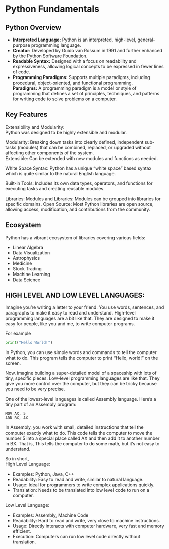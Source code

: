# Python Fundamentals

## Python Overview
- **Interpreted Language:** Python is an interpreted, high-level, general-purpose programming language.
- **Creator:** Developed by Guido van Rossum in 1991 and further enhanced by the Python Software Foundation.
- **Readable Syntax:** Designed with a focus on readability and expressiveness, allowing logical concepts to be expressed in fewer lines of code.
- **Programming Paradigms:** Supports multiple paradigms, including procedural, object-oriented, and functional programming. <br />
  **Paradigms:** A programming paradigm is a model or style of programming that defines a set of principles, techniques, and patterns for writing code to solve problems on a computer.


## Key Features

Extensibility and Modularity:<br />
Python was designed to be highly extensible and modular.

Modularity: Breaking down tasks into clearly defined, independent sub-tasks (modules) that can be combined, replaced, or upgraded without affecting other components of the system.<br />
Extensible: Can be extended with new modules and functions as needed.

White Space Syntax:
Python has a unique “white space” based syntax which is quite similar to the natural English 
language.

Built-in Tools:
Includes its own data types, operators, and functions for executing tasks and creating reusable modules.

Libraries:
Modules and Libraries: Modules can be grouped into libraries for specific domains.
Open Source: Most Python libraries are open source, allowing access, modification, and contributions from the community.

## Ecosystem

Python has a vibrant ecosystem of libraries covering various fields:
- Linear Algebra
- Data Visualization
- Astrophysics
- Medicine
- Stock Trading
- Machine Learning
- Data Science

## HIGH LEVEL AND LOW LEVEL LANGUAGES:
Imagine you’re writing a letter to your friend. You use words, sentences, and paragraphs to make it easy to read and understand. High-level programming languages are a bit like that. They are designed to make it easy for people, like you and me, to write computer programs.

For example
```python
print("Hello World!")
```
In Python, you can use simple words and commands to tell the computer what to do. This program tells the computer to print “Hello, world!” on the screen.

Now, imagine building a super-detailed model of a spaceship with lots of tiny, specific pieces. Low-level programming languages are like that. They give you more control over the computer, but they can be tricky because you need to be very precise.

One of the lowest-level languages is called Assembly language. Here’s a tiny part of an Assembly program:
```
MOV AX, 5
ADD BX, AX
```
In Assembly, you work with small, detailed instructions that tell the computer exactly what to do. This code tells the computer to move the number 5 into a special place called AX and then add it to another number in BX. That is, This tells the computer to do some math, but it’s not easy to understand.

So in short, <br />
High Level Language:
- Examples: Python, Java, C++
- Readability: Easy to read and write, similar to natural language.
- Usage: Ideal for programmers to write complex applications quickly.
- Translation: Needs to be translated into low level code to run on a computer.

Low Level Language: <br />
- Examples: Assembly, Machine Code
- Readability: Hard to read and write, very close to machine instructions.
- Usage: Directly interacts with computer hardware, very fast and memory efficient.
- Execution: Computers can run low level code directly without translation.
